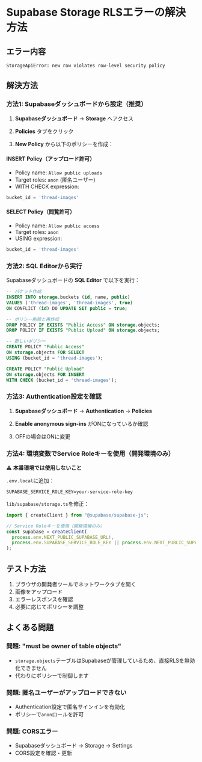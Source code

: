 # Supabase Storage RLSエラーの解決方法

## エラー内容
`StorageApiError: new row violates row-level security policy`

## 解決方法

### 方法1: Supabaseダッシュボードから設定（推奨）

1. **Supabaseダッシュボード** → **Storage** へアクセス

2. **Policies** タブをクリック

3. **New Policy** から以下のポリシーを作成：

#### INSERT Policy（アップロード許可）
- Policy name: `Allow public uploads`
- Target roles: `anon` (匿名ユーザー)
- WITH CHECK expression:
```sql
bucket_id = 'thread-images'
```

#### SELECT Policy（閲覧許可）
- Policy name: `Allow public access`
- Target roles: `anon`
- USING expression:
```sql
bucket_id = 'thread-images'
```

### 方法2: SQL Editorから実行

Supabaseダッシュボードの **SQL Editor** で以下を実行：

```sql
-- バケット作成
INSERT INTO storage.buckets (id, name, public)
VALUES ('thread-images', 'thread-images', true)
ON CONFLICT (id) DO UPDATE SET public = true;

-- ポリシー削除と再作成
DROP POLICY IF EXISTS "Public Access" ON storage.objects;
DROP POLICY IF EXISTS "Public Upload" ON storage.objects;

-- 新しいポリシー
CREATE POLICY "Public Access"
ON storage.objects FOR SELECT
USING (bucket_id = 'thread-images');

CREATE POLICY "Public Upload"
ON storage.objects FOR INSERT
WITH CHECK (bucket_id = 'thread-images');
```

### 方法3: Authentication設定を確認

1. **Supabaseダッシュボード** → **Authentication** → **Policies**

2. **Enable anonymous sign-ins** がONになっているか確認

3. OFFの場合はONに変更

### 方法4: 環境変数でService Roleキーを使用（開発環境のみ）

⚠️ **本番環境では使用しないこと**

`.env.local`に追加：
```env
SUPABASE_SERVICE_ROLE_KEY=your-service-role-key
```

`lib/supabase/storage.ts`を修正：
```typescript
import { createClient } from "@supabase/supabase-js";

// Service Roleキーを使用（開発環境のみ）
const supabase = createClient(
  process.env.NEXT_PUBLIC_SUPABASE_URL!,
  process.env.SUPABASE_SERVICE_ROLE_KEY || process.env.NEXT_PUBLIC_SUPABASE_ANON_KEY!
);
```

## テスト方法

1. ブラウザの開発者ツールでネットワークタブを開く
2. 画像をアップロード
3. エラーレスポンスを確認
4. 必要に応じてポリシーを調整

## よくある問題

### 問題: "must be owner of table objects"
- `storage.objects`テーブルはSupabaseが管理しているため、直接RLSを無効化できません
- 代わりにポリシーで制御します

### 問題: 匿名ユーザーがアップロードできない
- Authentication設定で匿名サインインを有効化
- ポリシーで`anon`ロールを許可

### 問題: CORSエラー
- Supabaseダッシュボード → Storage → Settings
- CORS設定を確認・更新